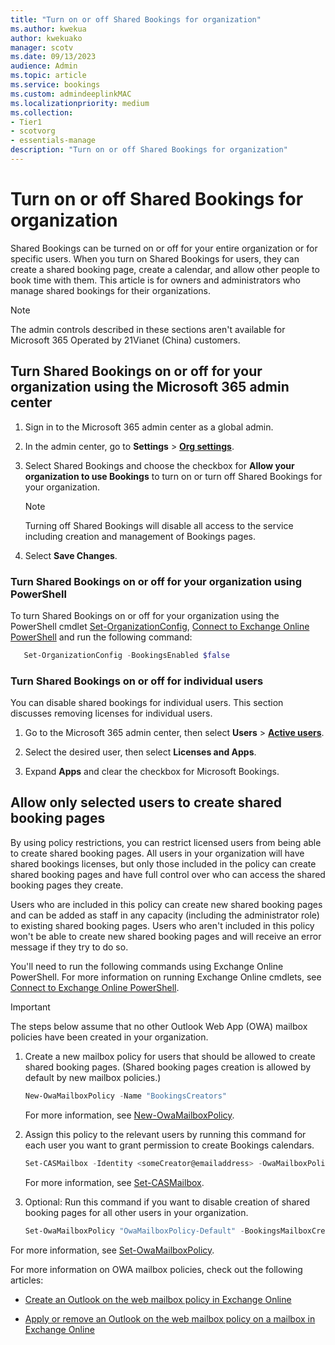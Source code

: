 ```yaml
---
title: "Turn on or off Shared Bookings for organization"
ms.author: kwekua
author: kwekuako
manager: scotv
ms.date: 09/13/2023
audience: Admin
ms.topic: article
ms.service: bookings
ms.custom: admindeeplinkMAC
ms.localizationpriority: medium
ms.collection:
- Tier1
- scotvorg
- essentials-manage
description: "Turn on or off Shared Bookings for organization"
---
```


# Turn on or off Shared Bookings for organization

Shared Bookings can be turned on or off for your entire organization or for specific users. When you turn on Shared Bookings for users, they can create a shared booking page, create a calendar, and allow other people to book time with them. This article is for owners and administrators who manage shared bookings for their organizations.

> [!NOTE]
> The admin controls described in these sections aren't available for Microsoft 365 Operated by 21Vianet (China) customers.

## Turn Shared Bookings on or off for your organization using the Microsoft 365 admin center

1. Sign in to the Microsoft 365 admin center as a global admin.

2. In the admin center, go to **Settings** \> <a href="https://go.microsoft.com/fwlink/p/?linkid=2053743" target="_blank">**Org settings**</a>.

3. Select Shared Bookings and choose the checkbox for **Allow your organization to use Bookings** to turn on or turn off Shared Bookings for your organization.

   > [!NOTE]
   > Turning off Shared Bookings will disable all access to the service including creation and management of Bookings pages.

4. Select **Save Changes**.

### Turn Shared Bookings on or off for your organization using PowerShell

To turn Shared Bookings on or off for your organization using the PowerShell cmdlet [Set-OrganizationConfig](/powershell/module/exchange/set-organizationconfig), [Connect to Exchange Online PowerShell](/powershell/exchange/connect-to-exchange-online-powershell) and run the following command:

```PowerShell
   Set-OrganizationConfig -BookingsEnabled $false
```

### Turn Shared Bookings on or off for individual users

You can disable shared bookings for individual users. This section discusses removing licenses for individual users.

1. Go to the Microsoft 365 admin center, then select **Users** \> <a href="https://go.microsoft.com/fwlink/p/?linkid=834822" target="_blank">**Active users**</a>.

1. Select the desired user, then select **Licenses and Apps**.

1. Expand **Apps** and clear the checkbox for Microsoft Bookings.

## Allow only selected users to create shared booking pages

By using policy restrictions, you can restrict licensed users from being able to create shared booking pages. All users in your organization will have shared bookings licenses, but only those included in the policy can create shared booking pages and have full control over who can access the shared booking pages they create.

Users who are included in this policy can create new shared booking pages and can be added as staff in any capacity (including the administrator role) to existing shared booking pages. Users who aren't included in this policy won't be able to create new shared booking pages and will receive an error message if they try to do so.

You'll need to run the following commands using Exchange Online PowerShell. For more information on running Exchange Online cmdlets, see [Connect to Exchange Online PowerShell](/powershell/exchange/connect-to-exchange-online-powershell).

> [!IMPORTANT]
> The steps below assume that no other Outlook Web App (OWA) mailbox policies have been created in your organization.

1. Create a new mailbox policy for users that should be allowed to create shared booking pages. (Shared booking pages creation is allowed by default by new mailbox policies.)

   ```PowerShell
   New-OwaMailboxPolicy -Name "BookingsCreators"
   ```

   For more information, see [New-OwaMailboxPolicy](/powershell/module/exchange/new-owamailboxpolicy).

2. Assign this policy to the relevant users by running this command for each user you want to grant permission to create Bookings calendars.

   ```PowerShell
   Set-CASMailbox -Identity <someCreator@emailaddress> -OwaMailboxPolicy "BookingsCreators"
   ```

   For more information, see [Set-CASMailbox](/powershell/module/exchange/set-casmailbox).

3. Optional: Run this command if you want to disable creation of shared booking pages for all other users in your organization.

   ```PowerShell
   Set-OwaMailboxPolicy "OwaMailboxPolicy-Default" -BookingsMailboxCreationEnabled:$false
   ```

For more information, see [Set-OwaMailboxPolicy](/powershell/module/exchange/set-owamailboxpolicy).

For more information on OWA mailbox policies, check out the following articles:

- [Create an Outlook on the web mailbox policy in Exchange Online](/exchange/clients-and-mobile-in-exchange-online/outlook-on-the-web/create-outlook-web-app-mailbox-policy)

- [Apply or remove an Outlook on the web mailbox policy on a mailbox in Exchange Online](/exchange/clients-and-mobile-in-exchange-online/outlook-on-the-web/create-outlook-web-app-mailbox-policy)
